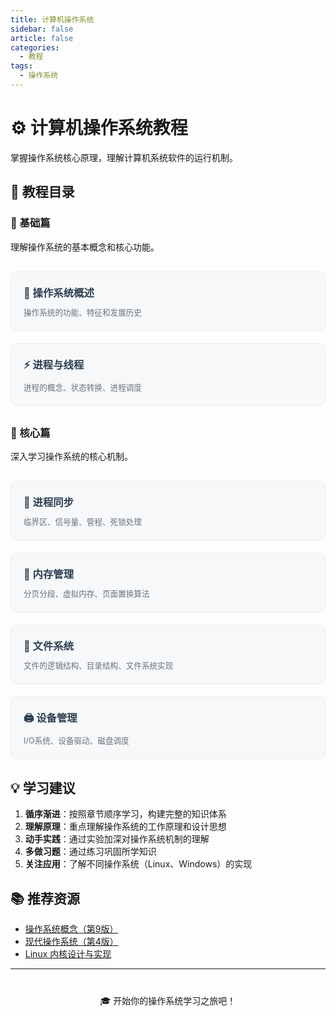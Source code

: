 ```yaml
---
title: 计算机操作系统
sidebar: false
article: false
categories:
  - 教程
tags:
  - 操作系统
---
```


# ⚙️ 计算机操作系统教程

掌握操作系统核心原理，理解计算机系统软件的运行机制。

## 📖 教程目录

### 🌟 基础篇

理解操作系统的基本概念和核心功能。

<div class="course-list">
  <div class="course-item">
    <a href="./basic/introduction.html">
      <h3>📘 操作系统概述</h3>
      <p>操作系统的功能、特征和发展历史</p>
    </a>
  </div>
  
  <div class="course-item">
    <a href="./basic/process.html">
      <h3>⚡ 进程与线程</h3>
      <p>进程的概念、状态转换、进程调度</p>
    </a>
  </div>
</div>

### 🚀 核心篇

深入学习操作系统的核心机制。

<div class="course-list">
  <div class="course-item">
    <a href="./core/sync.html">
      <h3>🔄 进程同步</h3>
      <p>临界区、信号量、管程、死锁处理</p>
    </a>
  </div>
  
  <div class="course-item">
    <a href="./core/memory.html">
      <h3>💾 内存管理</h3>
      <p>分页分段、虚拟内存、页面置换算法</p>
    </a>
  </div>
  
  <div class="course-item">
    <a href="./core/filesystem.html">
      <h3>📁 文件系统</h3>
      <p>文件的逻辑结构、目录结构、文件系统实现</p>
    </a>
  </div>
  
  <div class="course-item">
    <a href="./core/device.html">
      <h3>🖨️ 设备管理</h3>
      <p>I/O系统、设备驱动、磁盘调度</p>
    </a>
  </div>
</div>

## 💡 学习建议

1. **循序渐进**：按照章节顺序学习，构建完整的知识体系
2. **理解原理**：重点理解操作系统的工作原理和设计思想
3. **动手实践**：通过实验加深对操作系统机制的理解
4. **多做习题**：通过练习巩固所学知识
5. **关注应用**：了解不同操作系统（Linux、Windows）的实现

## 📚 推荐资源

- [操作系统概念（第9版）](https://book.douban.com/subject/30297919/)
- [现代操作系统（第4版）](https://book.douban.com/subject/27096665/)
- [Linux 内核设计与实现](https://book.douban.com/subject/6097773/)

---

<div style="text-align: center; margin-top: 40px;">
  <p>🎓 开始你的操作系统学习之旅吧！</p>
</div>

<style scoped>
.course-list {
  display: grid;
  grid-template-columns: repeat(auto-fill, minmax(280px, 1fr));
  gap: 20px;
  margin: 30px 0;
}

.course-item {
  background: var(--bg-color-secondary, #f6f8fa);
  border: 1px solid var(--border-color, #eaecef);
  border-radius: 10px;
  padding: 20px;
  transition: all 0.3s ease;
}

.course-item:hover {
  transform: translateY(-5px);
  box-shadow: 0 8px 20px rgba(0, 0, 0, 0.1);
  border-color: var(--accent-color, #3eaf7c);
}

.course-item a {
  text-decoration: none;
  color: inherit;
}

.course-item h3 {
  margin-top: 0;
  margin-bottom: 10px;
  color: var(--text-color, #2c3e50);
  border: none;
}

.course-item p {
  margin: 0;
  color: var(--text-color-secondary, #6a737d);
  font-size: 0.9em;
}
</style>
